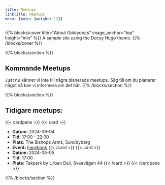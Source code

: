```yaml
---
title: Meetups
linkTitle: Meetups
menu: {main: {weight: 12}}
---
```


{{% blocks/cover title="About Goldydocs" image_anchor="top" height="min" %}}
A sample site using the Docsy Hugo theme.
{{% /blocks/cover %}}

{{% blocks/section  %}}
## Kommande Meetups
Just nu känner vi inte till några planerade meetups. Säg till om du planerar något så kan vi informera om det här.
{{% /blocks/section %}}

{{% blocks/section  %}}
## Tidigare meetups:
{{< cardpane >}}
{{< card >}}
* **Datum:** 2024-09-04
* **Tid:** 17:00 - 22:00
* **Plats:** The Bishops Arms, Sundbyberg
* **Event:** [Facebook](https://www.facebook.com/events/1183504712869737/)
{{< /card >}}
{{< card >}}
* **Datum:** 2024-05-05
* **Tid:** 17:00
* **Plats:** Takpark by Urban Deli, Sveavägen 44 
{{< /card >}}
{{< /cardpane >}}

{{% /blocks/section %}}

